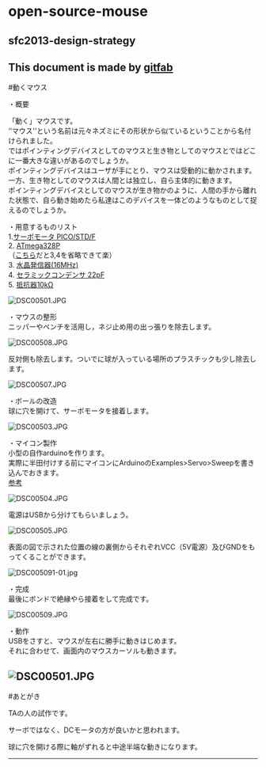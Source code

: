 # open-source-mouse
## sfc2013-design-strategy    
This document is made by [gitfab](http://gitfab.org)
---
#動くマウス

・概要<br>

「動く」マウスです。<br>
‘’マウス'’という名前は元々ネズミにその形状から似ているということから名付けられました。<br>
ではポインティングデバイスとしてのマウスと生き物としてのマウスとではどこに一番大きな違いがあるのでしょうか。<br>
ポインティングデバイスはユーザが手にとり、マウスは受動的に動かされます。<br>
一方、生き物としてのマウスは人間とは独立し、自ら主体的に動きます。<br>
ポインティングデバイスとしてのマウスが生き物かのように、人間の手から離れた状態で、自ら動き始めたら私達はこのデバイスを一体どのようなものとして捉えるのでしょうか。<br>

・用意するものリスト<br>
1.<a href="http://akizukidenshi.com/catalog/g/gM-01905/">サーボモータ PICO/STD/F</a><br>
2. <a href="http://www.switch-science.com/catalog/663/">ATmega328P</a><br>（<a href="http://www.switch-science.com/catalog/1414/">こちら</a>だと3,4を省略できて楽）<br>
3. <a href="http://akizukidenshi.com/catalog/g/gP-00545/">水晶発信器(16MHz)</a><br>
4. <a href="http://akizukidenshi.com/catalog/g/gP-03620/">セラミックコンデンサ 22pF</a><br>
5. <a href="http://akizukidenshi.com/catalog/g/gR-25103/">抵抗器10kΩ</a><br>

![DSC00501.JPG](https://raw.github.com/mkono/open-source-mouse/master/gitfab/resources/DSC00501.JPG)

・マウスの整形<br>
ニッパーやペンチを活用し，ネジ止め用の出っ張りを除去します。

![DSC00508.JPG](https://raw.github.com/mkono/open-source-mouse/master/gitfab/resources/DSC00508.JPG)

反対側も除去します。ついでに球が入っている場所のプラスチックも少し除去します。

![DSC00507.JPG](https://raw.github.com/mkono/open-source-mouse/master/gitfab/resources/DSC00507.JPG)

・ボールの改造<br>
球に穴を開けて、サーボモータを接着します。

![DSC00503.JPG](https://raw.github.com/mkono/open-source-mouse/master/gitfab/resources/DSC00503.JPG)

・マイコン製作<br>
小型の自作arduinoを作ります。<br>
実際に半田付けする前にマイコンにArduinoのExamples&gt;Servo&gt;Sweepを書き込んでおきます。<br><a href="https://sites.google.com/a/gclue.jp/android-docs-2009/zi-zuoarduinono-zuo-cheng">参考</a>

![DSC00504.JPG](https://raw.github.com/mkono/open-source-mouse/master/gitfab/resources/DSC00504.JPG)

電源はUSBから分けてもらいましょう。

![DSC00505.JPG](https://raw.github.com/mkono/open-source-mouse/master/gitfab/resources/DSC00505.JPG)

表面の図で示された位置の線の裏側からそれぞれVCC（5V電源）及びGNDをもってくることができます。

![DSC005091-01.jpg](https://raw.github.com/mkono/open-source-mouse/living-mouse/gitfab/resources/DSC005091-01.jpg)

・完成<br>
最後にボンドで絶縁やら接着をして完成です。

![DSC00509.JPG](https://raw.github.com/mkono/open-source-mouse/master/gitfab/resources/DSC00509.JPG)

・動作<br>
USBをさすと、マウスが左右に勝手に動きはじめます。<br>
それに合わせて、画面内のマウスカーソルも動きます。

![DSC00501.JPG](https://raw.github.com/mkono/open-source-mouse/living-mouse/gitfab/resources/DSC00501.JPG)
---
#あとがき

TAの人の試作です。


サーボではなく、DCモータの方が良いかと思われます。


球に穴を開ける際に軸がずれると中途半端な動きになります。




---
